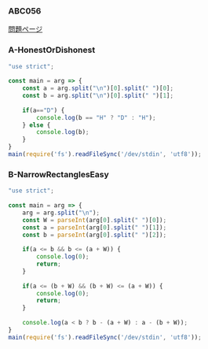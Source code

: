 ### ABC056
[問題ページ](https://atcoder.jp/contests/abc056/tasks)

### A-HonestOrDishonest
```JavaScript
"use strict";
    
const main = arg => {
    const a = arg.split("\n")[0].split(" ")[0];
    const b = arg.split("\n")[0].split(" ")[1];
    
    if(a=="D") {
        console.log(b == "H" ? "D" : "H");   
    } else {
        console.log(b);
    }
}
main(require('fs').readFileSync('/dev/stdin', 'utf8'));

```

### B-NarrowRectanglesEasy
```JavaScript
"use strict";
    
const main = arg => {
    arg = arg.split("\n");
    const W = parseInt(arg[0].split(" ")[0]);
    const a = parseInt(arg[0].split(" ")[1]);
    const b = parseInt(arg[0].split(" ")[2]);
    
    if(a <= b && b <= (a + W)) {
        console.log(0);
        return;
    }
    
    if(a <= (b + W) && (b + W) <= (a + W)) {
        console.log(0);
        return;
    }
    
    console.log(a < b ? b - (a + W) : a - (b + W));
}
main(require('fs').readFileSync('/dev/stdin', 'utf8'));

```